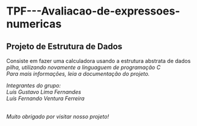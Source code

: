 # TPF---Avaliacao-de-expressoes-numericas <br>

## Projeto de Estrutura de Dados <br>
Consiste em fazer uma calculadora usando a estrutura abstrata de dados <i>pilha<i>, utilizando novamente a linguaguem de programação C<br>
Para mais informações, leia a documentação do projeto. <br>

Integrantes do grupo: <br>
Luís Gustavo Lima Fernandes <br>
Luís Fernando Ventura Ferreira <br> <br>

Muito obrigado por visitar nosso projeto!
